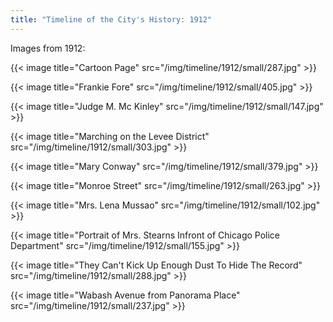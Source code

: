 ```yaml
---
title: "Timeline of the City's History: 1912"
---
```

Images from 1912:

{{< image title="Cartoon Page" src="/img/timeline/1912/small/287.jpg" >}}

{{< image title="Frankie Fore" src="/img/timeline/1912/small/405.jpg" >}}

{{< image title="Judge M. Mc Kinley" src="/img/timeline/1912/small/147.jpg" >}}

{{< image title="Marching on the Levee District" src="/img/timeline/1912/small/303.jpg" >}}

{{< image title="Mary Conway" src="/img/timeline/1912/small/379.jpg" >}}

{{< image title="Monroe Street" src="/img/timeline/1912/small/263.jpg" >}}

{{< image title="Mrs. Lena Mussao" src="/img/timeline/1912/small/102.jpg" >}}

{{< image title="Portrait of Mrs. Stearns Infront of Chicago Police Department" src="/img/timeline/1912/small/155.jpg" >}}

{{< image title="They Can't Kick Up Enough Dust To Hide The Record" src="/img/timeline/1912/small/288.jpg" >}}

{{< image title="Wabash Avenue from Panorama Place" src="/img/timeline/1912/small/237.jpg" >}}
